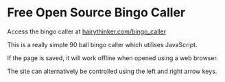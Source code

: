 Free Open Source Bingo Caller
=============================

Access the bingo caller at [hairythinker.com/bingo_caller](http://hairythinker.com/bingo_caller)

This is a really simple 90 ball bingo caller which utilises JavaScript.

If the page is saved, it will work offline when opened using a web browser.

The site can alternatively be controlled using the left and right arrow keys.